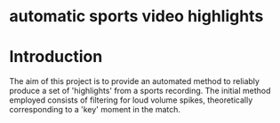 # automatic sports video highlights

# Introduction
The aim of this project is to provide an automated method to reliably produce a set of 'highlights' from a sports recording. The initial method employed consists of filtering for loud volume spikes, theoretically corresponding to a 'key' moment in the match.
